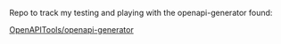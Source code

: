 Repo to track my testing and playing with the openapi-generator found: 

[OpenAPITools/openapi-generator](https://github.com/OpenAPITools/openapi-generator)

